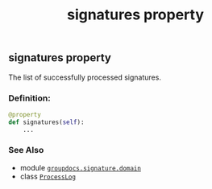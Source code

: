 ﻿---
title: signatures property
second_title: GroupDocs.Signature for Python via .NET API References
description: 
type: docs
url: /python-net/groupdocs.signature.domain/processlog/signatures/
is_root: false
weight: 60
---

## signatures property


The list of successfully processed signatures.
### Definition:
```python
@property
def signatures(self):
    ...
```

### See Also
* module [`groupdocs.signature.domain`](../../)
* class [`ProcessLog`](/signature/python-net/groupdocs.signature.domain/processlog)
